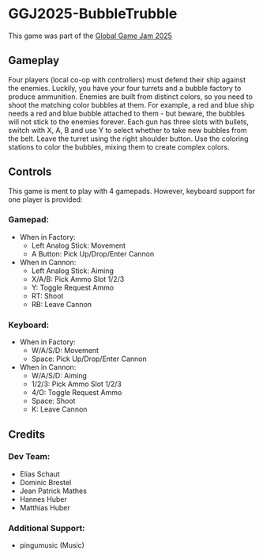 # GGJ2025-BubbleTrubble
This game was part of the [Global Game Jam 2025](https://globalgamejam.org/games/2025/bubbletrubble-1)

## Gameplay
Four players (local co-op with controllers) must defend their ship against the enemies. Luckily, you have your four turrets and a bubble factory to produce ammunition. Enemies are built from distinct colors, so you need to shoot the matching color bubbles at them. For example, a red and blue ship needs a red and blue bubble attached to them - but beware, the bubbles will not stick to the enemies forever. Each gun has three slots with bullets, switch with X, A, B and use Y to select whether to take new bubbles from the belt. Leave the turret using the right shoulder button. Use the coloring stations to color the bubbles, mixing them to create complex colors.

## Controls
This game is ment to play with 4 gamepads. However, keyboard support for one player is provided:

### Gamepad:
* When in Factory:
  * Left Analog Stick: Movement
  * A Button: Pick Up/Drop/Enter Cannon
* When in Cannon:
  * Left Analog Stick: Aiming
  * X/A/B: Pick Ammo Slot 1/2/3
  * Y: Toggle Request Ammo
  * RT: Shoot
  * RB: Leave Cannon
    
### Keyboard:
* When in Factory:
  * W/A/S/D: Movement
  * Space: Pick Up/Drop/Enter Cannon
* When in Cannon:
  * W/A/S/D: Aiming
  * 1/2/3: Pick Ammo Slot 1/2/3
  * 4/O: Toggle Request Ammo
  * Space: Shoot
  * K: Leave Cannon

## Credits
### Dev Team:
* Elias Schaut
* Dominic Brestel
* Jean Patrick Mathes
* Hannes Huber
* Matthias Huber

### Additional Support:
* pingumusic (Music)
